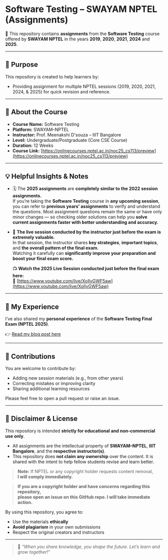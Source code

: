 # Software Testing – SWAYAM NPTEL (Assignments)

📘 This repository contains **assignments** from the **Software Testing** course offered by **SWAYAM NPTEL** in the years **2019**, **2020**, **2021**, **2024** and **2025**.

---

## 🎯 Purpose

This repository is created to help learners by:
- Providing assignment for multiple NPTEL sessions (2019, 2020, 2021, 2024, & 2025) for quick revision and reference.

---

## 📌 About the Course

- **Course Name:** Software Testing  
- **Platform:** SWAYAM–NPTEL  
- **Instructor:** Prof. Meenakshi D'souza – IIIT Bangalore 
- **Level:** Undergraduate/Postgraduate (Core CSE Course)  
- **Duration:** 12 Weeks  
- **Course Link:** [https://onlinecourses.nptel.ac.in/noc25_cs113/preview](https://onlinecourses.nptel.ac.in/noc25_cs113/preview)

---

## 💡 Helpful Insights & Notes

- 🗓️ The **2025 assignments** are **completely similar to the 2022 session assignments.**  
  If you’re taking the **Software Testing** course in **any upcoming session**, you can refer to **previous years’ assignments** to verify and understand the questions. Most assignment questions remain the same or have only minor changes — so checking older solutions can help you **solve current assignments faster with better understanding and accuracy.**

- 🎥 **The live session conducted by the instructor just before the exam is extremely valuable.**  
  In that session, the instructor shares **key strategies**, **important topics**, and **the overall pattern of the final exam.**  
  Watching it carefully can **significantly improve your preparation and boost your final exam score.**
  
  📺 **Watch the 2025 Live Session conducted just before the final exam here:**  
  🔗 [https://www.youtube.com/live/XoIlyGWF5aw](https://www.youtube.com/live/XoIlyGWF5aw)

---

## 📝 My Experience

I’ve also shared my **personal experience** of the **Software Testing Final Exam (NPTEL 2025)**.

👉 [Read my blog post here](https://medium.com/@iamsmittal13/my-nptel-software-testing-iiit-bangalore-final-exam-experience-afternoon-session-26-oct-2025-5211ad0e8aa3) 

---

## 🤝 Contributions

You are welcome to contribute by:
- Adding new session materials (e.g., from other years)
- Correcting mistakes or improving clarity
- Sharing additional learning resources

Please feel free to open a pull request or raise an issue.

---

## 📜 Disclaimer & License

This repository is intended **strictly for educational and non-commercial use only**.  

- All assignments are the intellectual property of **SWAYAM–NPTEL**, **IIIT Bangalore**, and the **respective instructor(s)**.  
- This repository does **not claim any ownership** over the content. It is shared with the intent to help fellow students revise and learn better.  

> **Note:** If NPTEL or any copyright holder requests content removal,  
> **I will comply immediately.**

> **If you are a copyright holder and have concerns regarding this repository,  
> please open an issue on this GitHub repo. I will take immediate action.**

By using this repository, you agree to:
- Use the materials **ethically**
- **Avoid plagiarism** in your own submissions
- Respect the original creators and instructors

---

> 🌱 *"When you share knowledge, you shape the future. Let’s learn and grow together!"*

